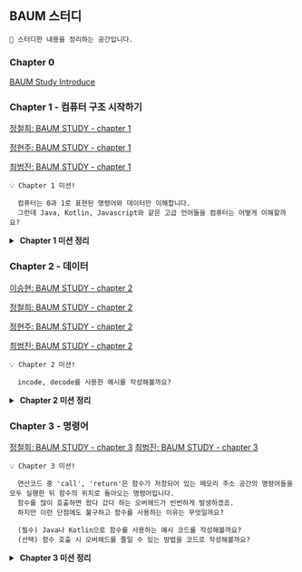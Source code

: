 ## BAUM 스터디

```
👋 스터디한 내용을 정리하는 공간입니다.
```


### Chapter 0

[BAUM Study Introduce](Introduce.MD)

### Chapter 1 - 컴퓨터 구조 시작하기

[정철희: BAUM STUDY - chapter 1](chapter1%2Fstudy%2F%EC%A0%95%EC%B2%A0%ED%9D%AC-chapter1.MD)

[정현주: BAUM STUDY - chapter 1]()

[최범진: BAUM STUDY - chapter 1]()

```
💡 Chapter 1 미션!

  컴퓨터는 0과 1로 표현된 명령어와 데이터만 이해합니다.
  그런데 Java, Kotlin, Javascript와 같은 고급 언어들을 컴퓨터는 어떻게 이해할까요?
```

<details>
<summary><b>️ Chapter 1 미션 정리</b></summary>

[최범진: BAUM STUDY - chapter 1 미션]()

[정철희: BAUM STUDY - chapter 1 미션](chapter1%2Fmission%2F%EC%A0%95%EC%B2%A0%ED%9D%AC-chapter1-mission.MD)
</details>

### Chapter 2 - 데이터
[이승현: BAUM STUDY - chapter 2]()

[정철희: BAUM STUDY - chapter 2](chapter2%2Fstudy%2F%EC%A0%95%EC%B2%A0%ED%9D%AC-chapter2.MD)

[정현주: BAUM STUDY - chapter 2]()

[최범진: BAUM STUDY - chapter 2](chapter2/study/최범진-chapter2.MD)
```
💡 Chapter 2 미션!

  incode, decode를 사용한 예시를 작성해볼까요?
```

<details>
<summary><b>️ Chapter 2 미션 정리</b></summary>

[정철희: BAUM STUDY - chapter 2 미션](chapter2%2Fmission%2F%EC%A0%95%EC%B2%A0%ED%9D%AC-chapter2-mission.MD)
</details>

### Chapter 3 - 명령어

[정철희: BAUM STUDY - chapter 3](chapter3%2Fstudy%2F%EC%A0%95%EC%B2%A0%ED%9D%AC-chapter3.MD)
[최범진: BAUM STUDY - chapter 3](chapter3/study/최범진-chapter3.MD)
```
💡 Chapter 3 미션!

  연산코드 중 'call', 'return'은 함수가 저장되어 있는 메모리 주소 공간의 명령어들을 모두 실행한 뒤 함수의 위치로 돌아오는 명령어입니다.
  함수를 많이 호출하면 왔다 갔다 하는 오버헤드가 빈번하게 발생하겠죠.
  하지만 이런 단점에도 불구하고 함수를 사용하는 이유는 무엇일까요?
  
  (필수) Java나 Kotlin으로 함수를 사용하는 예시 코드를 작성해볼까요? 
  (선택) 함수 호출 시 오버헤드를 줄일 수 있는 방법을 코드로 작성해볼까요? 
```

<details>
<summary><b>️ Chapter 3 미션 정리</b></summary>

[정철희: BAUM STUDY - chapter 3 미션](chapter3%2Fmission%2F%EC%A0%95%EC%B2%A0%ED%9D%AC-chapter3-mission.MD)
[최범진: BAUM STUDY - chapter 3 미션](chapter3/mission/최범진-chapter3-mission.MD)
</details>
